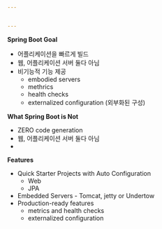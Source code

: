 ```yaml
---


---
```


<p><strong>Spring Boot Goal</strong></p>
<ul>
<li>어플리케이션을 빠르게 빌드</li>
<li>웹, 어플리케이션 서버 둘다 아님</li>
<li>비기능적 기능 제공
<ul>
<li>embodied servers</li>
<li>methrics</li>
<li>health checks</li>
<li>externalized configuration (외부화된 구성)</li>
</ul>
</li>
</ul>
<p><strong>What Spring Boot is Not</strong></p>
<ul>
<li>ZERO code generation</li>
<li>웹, 어플리케이션 서버 둘다 아님</li>
<li></li>
</ul>
<p><strong>Features</strong></p>
<ul>
<li>Quick Starter Projects with Auto Configuration
<ul>
<li>Web</li>
<li>JPA</li>
</ul>
</li>
<li>Embedded Servers - Tomcat, jetty or Undertow</li>
<li>Production-ready features
<ul>
<li>metrics and health checks</li>
<li>externalized configuration</li>
</ul>
</li>
</ul>

